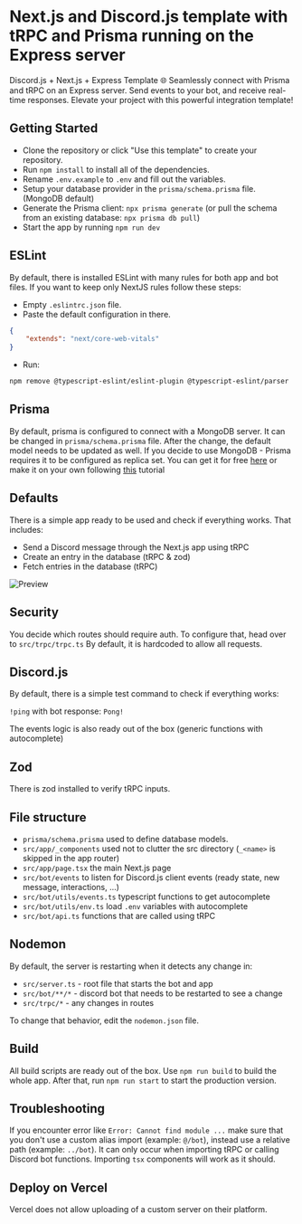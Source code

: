 # Next.js and Discord.js template with tRPC and Prisma running on the Express server

Discord.js + Next.js + Express Template 🌐 Seamlessly connect with Prisma and tRPC on an Express server. Send events to your bot, and receive real-time responses. Elevate your project with this powerful integration template!

## Getting Started

-   Clone the repository or click "Use this template" to create your repository.
-   Run `npm install` to install all of the dependencies.
-   Rename `.env.example` to `.env` and fill out the variables.
-   Setup your database provider in the `prisma/schema.prisma` file. (MongoDB default)
-   Generate the Prisma client: `npx prisma generate` (or pull the schema from an existing database: `npx prisma db pull`)
-   Start the app by running `npm run dev`

## ESLint

By default, there is installed ESLint with many rules for both app and bot files.
If you want to keep only NextJS rules follow these steps:

-   Empty `.eslintrc.json` file.
-   Paste the default configuration in there.

```json
{
    "extends": "next/core-web-vitals"
}
```

-   Run:

```bash
npm remove @typescript-eslint/eslint-plugin @typescript-eslint/parser
```

## Prisma

By default, prisma is configured to connect with a MongoDB server.
It can be changed in `prisma/schema.prisma` file.
After the change, the default model needs to be updated as well.
If you decide to use MongoDB - Prisma requires it to be configured as replica set. You can get it for free [here](https://www.mongodb.com/cloud/atlas/register) or make it on your own following [this](https://gist.github.com/imomaikel/3a87be24e64ae8626cf2c528b9a600bd) tutorial

## Defaults

There is a simple app ready to be used and check if everything works.
That includes:

-   Send a Discord message through the Next.js app using tRPC
-   Create an entry in the database (tRPC & zod)
-   Fetch entries in the database (tRPC)

![Preview](preview.gif)

## Security

You decide which routes should require auth. To configure that, head over to `src/trpc/trpc.ts`
By default, it is hardcoded to allow all requests.

## Discord.js

By default, there is a simple test command to check if everything works:

`!ping` with bot response: `Pong!`

The events logic is also ready out of the box (generic functions with autocomplete)

## Zod

There is zod installed to verify tRPC inputs.

## File structure

-   `prisma/schema.prisma` used to define database models.
-   `src/app/_components` used not to clutter the src directory (`_<name>` is skipped in the app router)
-   `src/app/page.tsx` the main Next.js page
-   `src/bot/events` to listen for Discord.js client events (ready state, new message, interactions, ...)
-   `src/bot/utils/events.ts` typescript functions to get autocomplete
-   `src/bot/utils/env.ts` load `.env` variables with autocomplete
-   `src/bot/api.ts` functions that are called using tRPC

## Nodemon

By default, the server is restarting when it detects any change in:

-   `src/server.ts` - root file that starts the bot and app
-   `src/bot/**/*` - discord bot that needs to be restarted to see a change
-   `src/trpc/*` - any changes in routes

To change that behavior, edit the `nodemon.json` file.

## Build

All build scripts are ready out of the box.
Use `npm run build` to build the whole app.
After that, run `npm run start` to start the production version.

## Troubleshooting

If you encounter error like `Error: Cannot find module ...` make sure that you don't use a custom alias import (example: `@/bot`), instead use a relative path (example: `../bot`). It can only occur when importing tRPC or calling Discord bot functions. Importing `tsx` components will work as it should.

## Deploy on Vercel

Vercel does not allow uploading of a custom server on their platform.
